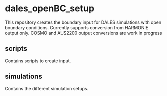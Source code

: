 # dales_openBC_setup
This repository creates the boundary input for DALES simulations with open boundary conditions. Currently supports conversion from HARMONIE output only. COSMO and AUS2200 output conversions are work in progress

## scripts
Contains scripts to create input.

## simulations
Contains the different simulation setups.
